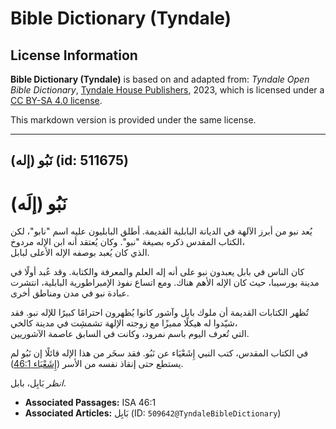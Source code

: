 # Bible Dictionary (Tyndale)

## License Information

**Bible Dictionary (Tyndale)** is based on and adapted from: _Tyndale Open Bible Dictionary_, [Tyndale House Publishers](https://tyndaleopenresources.com/), 2023, which is licensed under a [CC BY-SA 4.0 license](https://creativecommons.org/licenses/by-sa/4.0/legalcode.en).

This markdown version is provided under the same license.



--------------------------------

## نَبُو (إله) (id: 511675)

نَبُو (إلَه)
============

يُعد نبو من أبرز الآلهة في الديانة البابلية القديمة. أطلق البابليون عليه اسم "نابو"، لكن الكتاب المقدس ذكره بصيغة "نبو". وكان يُعتقد أنه ابن الإله مردوخ،  
الذي كان يُعبد بوصفه الإله الأعلى لبابل.

كان الناس في بابل يعبدون نبو على أنه إله العلم والمعرفة والكتابة. وقد عُبد أولًا في مدينة بورسيبا، حيث كان الإله الأهم هناك. ومع اتساع نفوذ الإمبراطورية البابلية، انتشرت عبادة نبو في مدن ومناطق أخرى.

تُظهر الكتابات القديمة أن ملوك بابل وآشور كانوا يُظهرون احترامًا كبيرًا للإله نبو. فقد شيّدوا له هيكلًا مميزًا مع زوجته الإلهة تشمشِت في مدينة كالخي،  
التي تُعرف اليوم باسم نمرود، وكانت في السابق عاصمة الآشوريين.

في الكتاب المقدس، كتب النبي إِشَعْيَاء عن نَبُو. فقد سخَر من هذا الإله قائلًا إن نَبُو لم يستطع حتى إنقاذ نفسه من الأسر ([إِشَعْيَاء 46:1](https://ref.ly/Isa46:1)).

*انظر* بَابِل، بابل.

* **Associated Passages:** ISA 46:1
* **Associated Articles:** بَابِل (ID: `509642@TyndaleBibleDictionary`)


